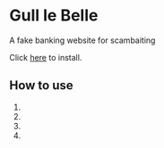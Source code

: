 # Gull le Belle

A fake banking website for scambaiting

Click [here](https://github.com/lahrence/GullleBelle/archive/master.zip) to install.

## How to use
1. 
2. 
3. 
4. 

